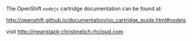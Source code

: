 The OpenShift `nodejs` cartridge documentation can be found at:

http://openshift.github.io/documentation/oo_cartridge_guide.html#nodejs

visit http://meanstack-christinelich.rhcloud.com 
